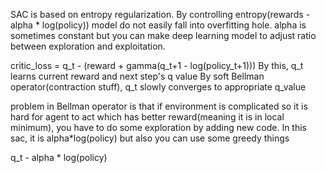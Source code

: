 SAC is based on entropy regularization. By controlling entropy(rewards - alpha * log(policy)) model do not easily fall into overfitting hole. 
alpha is sometimes constant but you can make deep learning model to adjust ratio between exploration and exploitation.

critic_loss = q_t - (reward + gamma(q_t+1 - log(policy_t+1)))
By this, q_t learns current reward and next step's q value
By soft Bellman operator(contraction stuff), q_t slowly converges to appropriate q_value

problem in Bellman operator is that if environment is complicated so it is hard for agent to act which has better reward(meaning it is in local minimum),
you have to do some exploration by adding new code. In this sac, it is alpha*log(policy) but also you can use some greedy things

q_t - alpha * log(policy) 
